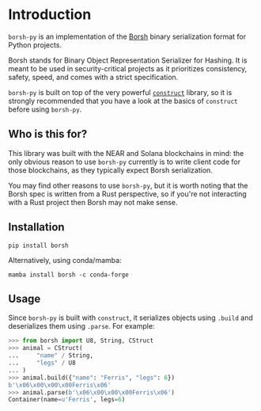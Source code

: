 # Introduction

`borsh-py` is an implementation of the [Borsh](https://borsh.io/) binary serialization format for Python projects.

Borsh stands for Binary Object Representation Serializer for Hashing. It is meant to be used in security-critical projects as it prioritizes consistency, safety, speed, and comes with a strict specification.

`borsh-py` is built on top of the very powerful [`construct`](https://construct.readthedocs.io/en/latest/) library, so it is strongly recommended that you have a look at the basics of `construct` before using `borsh-py`.

## Who is this for?

This library was built with the NEAR and Solana blockchains in mind: the only obvious reason to use `borsh-py` currently is to write client code for those blockchains, as they typically expect Borsh serialization.

You may find other reasons to use `borsh-py`, but it is worth noting that the Borsh spec is written from a Rust perspective, so if you're not interacting with a Rust project then Borsh may not make sense.

## Installation

`pip install borsh`

Alternatively, using conda/mamba:

`mamba install borsh -c conda-forge`

## Usage

Since `borsh-py` is built with `construct`, it serializes objects using `.build` and deserializes them using `.parse`. For example:

```python
>>> from borsh import U8, String, CStruct
>>> animal = CStruct(
...     "name" / String,
...     "legs" / U8
... )
>>> animal.build({"name": "Ferris", "legs": 6})
b'\x06\x00\x00\x00Ferris\x06'
>>> animal.parse(b'\x06\x00\x00\x00Ferris\x06')
Container(name=u'Ferris', legs=6)

```

